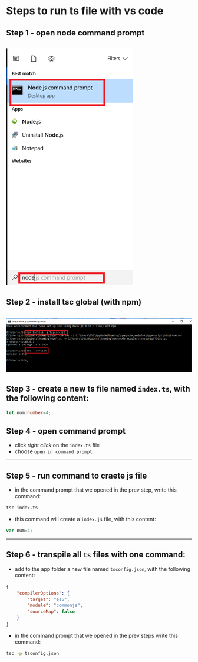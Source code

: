 # Steps to run ts file with vs code
## Step 1 - open node command prompt
![picture](step1.png)
---

## Step 2 - install tsc global (with npm)
![picture](step2.png)
---

## Step 3 - create a new ts file named `index.ts`, with the following content:
```typescript
let num:number=4;
```

## Step 4 - open command prompt
* click *right click* on the `index.ts` file
* choose `open in command prompt`

---
## Step 5 - run command to craete js file
* in the command prompt that we opened in the prev step, write this command:
```bash
tsc index.ts
```
* this command will create a `index.js` file, with this content:
```javascript
var num=4;
```
---
## Step 6 - transpile all `ts` files with one command:
* add to the app folder a new file named `tsconfig.json`, with the following content:
```json
{
    "compilerOptions": {
        "target": "es5",
        "module": "commonjs",
        "sourceMap": false
    }
}
```
* in the command prompt that we opened in the prev steps write this command:
```bash
tsc -p tsconfig.json
```



